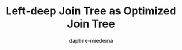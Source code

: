---
title: "Left-deep Join Tree as Optimized Join Tree"
author: "daphne-miedema"
Discipline: Databases
ConceptualAdvantage: "The optimizer would choose the left-deep join tree with the lowest estimated cost."
DrawsAttentionTo: "A left-deep join tree is a binary tree in which the right child of each non–leaf node is always a base relation."
Topic: Query processing pipeline (optimisation and planning)
Domain: 0
Form: Visual Representation
OriginSource: "Elmasri, R., & Navathe, S. B. (2015). Fundamentals of Database Systems. 7 ed. Addison-Wesley."
image: "253.png"
Mapping:
  left-deep join tree - optimized structure of a join tree
---